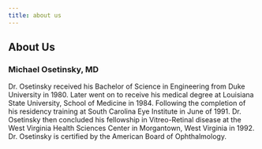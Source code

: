```yaml
---
title: about us
---
```


## About Us

### Michael Osetinsky, MD

Dr. Osetinsky received his Bachelor of Science in Engineering 
from Duke University in 1980. Later went on to receive his 
medical degree at Louisiana State University, School of Medicine 
in 1984. Following the completion of his residency training at
South Carolina Eye Institute in June of 1991. Dr. Osetinsky 
then concluded his fellowship in Vitreo-Retinal disease at 
the West Virginia Health Sciences Center in Morgantown, West 
Virginia in 1992. Dr. Osetinsky is certified by the American 
Board of Ophthalmology.